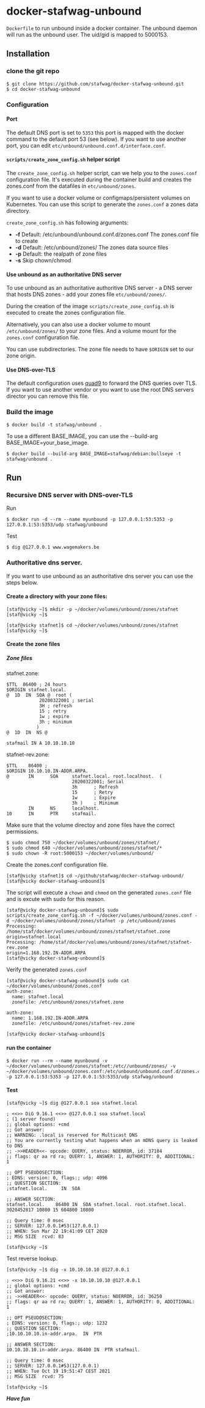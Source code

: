 # docker-stafwag-unbound

```Dockerfile``` to run unbound inside a docker container.
The unbound daemon will run as the unbound user. The uid/gid is mapped to
5000153.

## Installation

### clone the git repo

```
$ git clone https://github.com/stafwag/docker-stafwag-unbound.git
$ cd docker-stafwag-unbound
```

### Configuration

#### Port

The default DNS port is set to ```5353``` this port is mapped with the docker command to the default port 53 (see below).
If you want to use another port, you can edit ```etc/unbound/unbound.conf.d/interface.conf```.


#### ```scripts/create_zone_config.sh``` helper script

The ```create_zone_config.sh``` helper script, can we help you to the ```zones.conf``` configuration file.
It's executed during the container build and creates the zones.conf from the datafiles in ```etc/unbound/zones```.

If you want to use a docker volume or configmaps/persistent volumes on Kubernetes. You can use this script to
generate the ```zones.conf``` a zones data directory.

```create_zone_config.sh``` has following arguments:

* **-f** Default: /etc/unbound/unbound.conf.d/zones.conf
  The zones.conf file to create
* **-d** Default: /etc/unbound/zones/
  The zones data source files
* **-p** Default: the realpath of zone files 
* **-s** Skip chown/chmod

#### Use unbound as an authoritative DNS server 

To use unbound as an authoritative authoritive DNS server - a DNS server that hosts DNS zones - add your zones file ```etc/unbound/zones/```.

During the creation of the image ```scripts/create_zone_config.sh``` is executed to create the zones configuration file.

Alternatively, you can also use a docker volume to mount ```/etc/unbound/zones/``` to your zone files. And a volume mount for the ```zones.conf```
configuration file.

You can use subdirectories. The zone file needs to have ```$ORIGIN``` set to our zone origin.

#### Use DNS-over-TLS

The default configuration uses [quad9](https://www.quad9.net/) to forward the DNS queries over TLS. 
If you want to use another vendor or you want to use the root DNS servers director you can remove this file.

### Build the image

```
$ docker build -t stafwag/unbound . 
```

To use a different BASE_IMAGE, you can use the --build-arg BASE_IMAGE=your_base_image.

```
$ docker build --build-arg BASE_IMAGE=stafwag/debian:bullseye -t stafwag/unbound .
```

## Run

### Recursive DNS server with DNS-over-TLS

Run

```
$ docker run -d --rm --name myunbound -p 127.0.0.1:53:5353 -p 127.0.0.1:53:5353/udp stafwag/unbound
```

Test

```
$ dig @127.0.0.1 www.wagemakers.be
```

### Authoritative dns server.

If you want to use unbound as an authoritative dns server you can use the steps below.


#### Create a directory with your zone files:

```
[staf@vicky ~]$ mkdir -p ~/docker/volumes/unbound/zones/stafnet
[staf@vicky ~]$ 
```

```
[staf@vicky stafnet]$ cd ~/docker/volumes/unbound/zones/stafnet
[staf@vicky ~]$ 
```

#### Create the zone files 

##### Zone files

stafnet.zone:

```
$TTL  86400 ; 24 hours
$ORIGIN stafnet.local.
@  1D  IN  SOA @  root (
            20200322001 ; serial
            3H ; refresh
            15 ; retry
            1w ; expire
            3h ; minimum
           )
@  1D  IN  NS @ 

stafmail IN A 10.10.10.10
```

stafnet-rev.zone:

```
$TTL    86400 ;
$ORIGIN 10.10.10.IN-ADDR.ARPA.
@       IN      SOA     stafnet.local. root.localhost.  (
                        20200322001; Serial
                        3h      ; Refresh
                        15      ; Retry
                        1w      ; Expire
                        3h )    ; Minimum
        IN      NS      localhost.
10      IN      PTR     stafmail.
```

Make sure that the volume directoy and zone files have the correct permissions.

```
$ sudo chmod 750 ~/docker/volumes/unbound/zones/stafnet/
$ sudo chmod 640 ~/docker/volumes/unbound/zones/stafnet/*
$ sudo chown -R root:5000153 ~/docker/volumes/unbound/
```

Create the zones.conf configuration file.

```
[staf@vicky stafnet]$ cd ~/github/stafwag/docker-stafwag-unbound/
[staf@vicky docker-stafwag-unbound]$ 
```

The script will execute a ```chown``` and ```chmod``` on the generated ```zones.conf``` file and is excute with sudo for this reason.

```
[staf@vicky docker-stafwag-unbound]$ sudo scripts/create_zone_config.sh -f ~/docker/volumes/unbound/zones.conf -d ~/docker/volumes/unbound/zones/stafnet -p /etc/unbound/zones
Processing: /home/staf/docker/volumes/unbound/zones/stafnet/stafnet.zone
origin=stafnet.local
Processing: /home/staf/docker/volumes/unbound/zones/stafnet/stafnet-rev.zone
origin=1.168.192.IN-ADDR.ARPA
[staf@vicky docker-stafwag-unbound]$ 
```

Verify the generated ```zones.conf```

```
[staf@vicky docker-stafwag-unbound]$ sudo cat ~/docker/volumes/unbound/zones.conf
auth-zone:
  name: stafnet.local
  zonefile: /etc/unbound/zones/stafnet.zone

auth-zone:
  name: 1.168.192.IN-ADDR.ARPA
  zonefile: /etc/unbound/zones/stafnet-rev.zone

[staf@vicky docker-stafwag-unbound]$ 
```

#### run the container

```
$ docker run --rm --name myunbound -v ~/docker/volumes/unbound/zones/stafnet:/etc//unbound/zones/ -v ~/docker/volumes/unbound/zones.conf:/etc/unbound/unbound.conf.d/zones.conf -p 127.0.0.1:53:5353 -p 127.0.0.1:53:5353/udp stafwag/unbound
```

#### Test

```
[staf@vicky ~]$ dig @127.0.0.1 soa stafnet.local

; <<>> DiG 9.16.1 <<>> @127.0.0.1 soa stafnet.local
; (1 server found)
;; global options: +cmd
;; Got answer:
;; WARNING: .local is reserved for Multicast DNS
;; You are currently testing what happens when an mDNS query is leaked to DNS
;; ->>HEADER<<- opcode: QUERY, status: NOERROR, id: 37184
;; flags: qr aa rd ra; QUERY: 1, ANSWER: 1, AUTHORITY: 0, ADDITIONAL: 1

;; OPT PSEUDOSECTION:
; EDNS: version: 0, flags:; udp: 4096
;; QUESTION SECTION:
;stafnet.local.     IN  SOA

;; ANSWER SECTION:
stafnet.local.    86400 IN  SOA stafnet.local. root.stafnet.local. 3020452817 10800 15 604800 10800

;; Query time: 0 msec
;; SERVER: 127.0.0.1#53(127.0.0.1)
;; WHEN: Sun Mar 22 19:41:09 CET 2020
;; MSG SIZE  rcvd: 83

[staf@vicky ~]$ 
```

Test reverse lookup.

```
[staf@vicky ~]$ dig -x 10.10.10.10 @127.0.0.1

; <<>> DiG 9.16.21 <<>> -x 10.10.10.10 @127.0.0.1
;; global options: +cmd
;; Got answer:
;; ->>HEADER<<- opcode: QUERY, status: NOERROR, id: 36250
;; flags: qr aa rd ra; QUERY: 1, ANSWER: 1, AUTHORITY: 0, ADDITIONAL: 1

;; OPT PSEUDOSECTION:
; EDNS: version: 0, flags:; udp: 1232
;; QUESTION SECTION:
;10.10.10.10.in-addr.arpa.	IN	PTR

;; ANSWER SECTION:
10.10.10.10.in-addr.arpa. 86400	IN	PTR	stafmail.

;; Query time: 0 msec
;; SERVER: 127.0.0.1#53(127.0.0.1)
;; WHEN: Tue Oct 19 19:51:47 CEST 2021
;; MSG SIZE  rcvd: 75

[staf@vicky ~]$ 
```

***Have fun***
